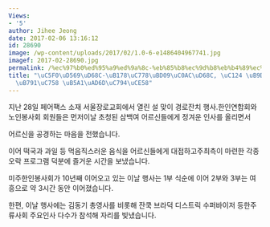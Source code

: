 ```yaml
---
Views:
- '5'
author: Jihee Jeong
date: 2017-02-06 13:16:12
id: 28690
image: /wp-content/uploads/2017/02/1.0-6-e1486404967741.jpg
imagef: 2017-02-28690.jpg
permalink: /%ec%97%b0%ed%95%a9%ed%9a%8c-%eb%85%b8%ec%9d%b8%eb%b4%89%ec%82%ac%ed%9a%8c-%ec%84%a4-%eb%a7%9e%ec%9d%b4-%ec%82%ac%eb%9e%91%ec%9d%98-%eb%96%a1%ea%b5%ad%ec%9e%94%ec%b9%98/
title: "\uC5F0\uD569\uD68C-\uB178\uC778\uBD09\uC0AC\uD68C, \uC124 \uB9DE\uC774 \uC0AC\
  \uB791\uC758 \uB5A1\uAD6D\uC794\uCE58"
---
```


지난 28일 페어팩스 소재 서울장로교회에서 열린 설 맞이 경로잔치 행사.한인연합회와 노인봉사회 회원들은 먼저이날 초청된 삼백여 어르신들에게 정겨운 인사를 올리면서

어르신을 공경하는 마음을 전했습니다.

이어 떡국과 과일 등 먹음직스러운 음식을 어르신들에게 대접하고주최측이 마련한 각종 오락 프로그램 덕분에 즐거운 시간을 보냈습니다.

미주한인봉사회가 10년째 이어오고 있는 이날 행사는 1부 식순에 이어 2부와 3부는 여흥으로 약 3시간 동안 이어졌습니다.

한편, 이날 행사에는 김동기 총영사를 비롯해 잔쿡 브라덕 디스트릭 수퍼바이저 등한주류사회 주요인사 다수가 참석해 자리를 빛냈습니다.